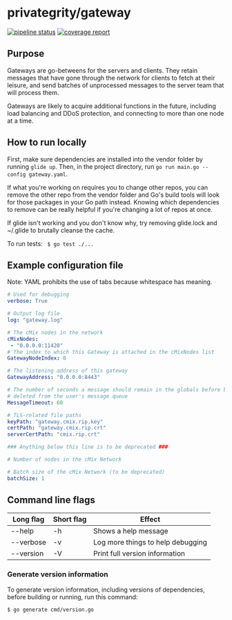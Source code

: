 # privategrity/gateway

[![pipeline status](https://gitlab.com/privategrity/gateway/badges/master/pipeline.svg)](https://gitlab.com/privategrity/gateway/commits/master)
[![coverage report](https://gitlab.com/privategrity/gateway/badges/master/coverage.svg)](https://gitlab.com/privategrity/gateway/commits/master)

## Purpose

Gateways are go-betweens for the servers and clients. They retain messages that
have gone through the network for clients to fetch at their leisure, and send
batches of unprocessed messages to the server team that will process them.

Gateways are likely to acquire additional functions in the future, including
load balancing and DDoS protection, and connecting to more than one node at
a time.

## How to run locally

First, make sure dependencies are installed into the vendor folder by running
`glide up`. Then, in the project directory, run `go run main.go --config
gateway.yaml`.

If what you're working on requires you to change other repos, you can remove
the other repo from the vendor folder and Go's build tools will look for those
packages in your Go path instead. Knowing which dependencies to remove can be
really helpful if you're changing a lot of repos at once.

If glide isn't working and you don't know why, try removing glide.lock and
~/.glide to brutally cleanse the cache.

To run tests: ` $ go test ./...`

## Example configuration file

Note: YAML prohibits the use of tabs because whitespace has meaning.

```yaml
# Used for debugging
verbose: True

# Output log file
log: "gateway.log"

# The cMix nodes in the network
cMixNodes:
 - "0.0.0.0:11420"
# The index to which this Gateway is attached in the cMixNodes list
GatewayNodeIndex: 0

# The listening address of this gateway
GatewayAddress: "0.0.0.0:8443"

# The number of seconds a message should remain in the globals before being
# deleted from the user's message queue
MessageTimeout: 60

# TLS-related file paths
keyPath: "gateway.cmix.rip.key"
certPath: "gateway.cmix.rip.crt"
serverCertPath: "cmix.rip.crt"

### Anything below this line is to be deprecated ###

# Number of nodes in the cMix Network

# Batch size of the cMix Network (to be deprecated)
batchSize: 1
```

## Command line flags

| Long flag | Short flag | Effect |
|---|---|---|
|--help|-h|Shows a help message|
|--verbose|-v|Log more things to help debugging|
|--version|-V|Print full version information|

### Generate version information

To generate version information, including versions of dependencies, before building or running, run this command:

`$ go generate cmd/version.go`
